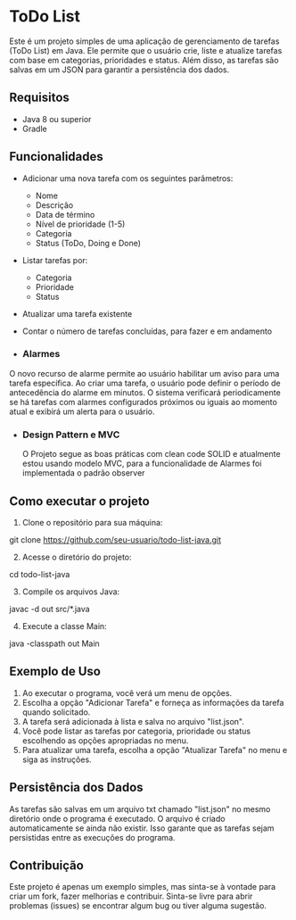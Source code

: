 # ToDo List

Este é um projeto simples de uma aplicação de gerenciamento de tarefas (ToDo List) em Java. Ele permite que o usuário crie, liste e atualize tarefas com base em categorias, prioridades e status. Além disso, as tarefas são salvas em um JSON para garantir a persistência dos dados.

## Requisitos

- Java 8 ou superior
- Gradle

## Funcionalidades

- Adicionar uma nova tarefa com os seguintes parâmetros:
  - Nome
  - Descrição
  - Data de término
  - Nível de prioridade (1-5)
  - Categoria
  - Status (ToDo, Doing e Done)

- Listar tarefas por:
  - Categoria
  - Prioridade
  - Status

- Atualizar uma tarefa existente

- Contar o número de tarefas concluídas, para fazer e em andamento
- ###  Alarmes
O novo recurso de alarme permite ao usuário habilitar um aviso para uma tarefa específica. Ao criar uma tarefa, o usuário pode definir o período de antecedência do alarme em minutos. O sistema verificará periodicamente se há tarefas com alarmes configurados próximos ou iguais ao momento atual e exibirá um alerta para o usuário.

- ###  Design Pattern e MVC
  O Projeto segue as boas práticas com clean code SOLID e atualmente estou usando modelo MVC, para a funcionalidade de Alarmes foi implementada  o padrão observer

## Como executar o projeto

1. Clone o repositório para sua máquina:

git clone https://github.com/seu-usuario/todo-list-java.git


2. Acesse o diretório do projeto:

cd todo-list-java


3. Compile os arquivos Java:

javac -d out src/*.java



4. Execute a classe Main:

java -classpath out Main


## Exemplo de Uso

1. Ao executar o programa, você verá um menu de opções.
2. Escolha a opção "Adicionar Tarefa" e forneça as informações da tarefa quando solicitado.
3. A tarefa será adicionada à lista e salva no arquivo "list.json".
4. Você pode listar as tarefas por categoria, prioridade ou status escolhendo as opções apropriadas no menu.
5. Para atualizar uma tarefa, escolha a opção "Atualizar Tarefa" no menu e siga as instruções.

## Persistência dos Dados

As tarefas são salvas em um arquivo txt chamado "list.json" no mesmo diretório onde o programa é executado. O arquivo é criado automaticamente se ainda não existir. Isso garante que as tarefas sejam persistidas entre as execuções do programa.

## Contribuição

Este projeto é apenas um exemplo simples, mas sinta-se à vontade para criar um fork, fazer melhorias e contribuir. Sinta-se livre para abrir problemas (issues) se encontrar algum bug ou tiver alguma sugestão.

